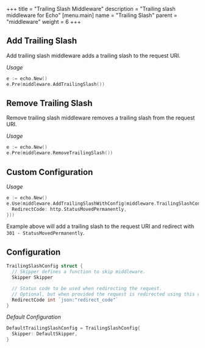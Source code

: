 +++
title = "Trailing Slash Middleware"
description = "Trailing slash middleware for Echo"
[menu.main]
  name = "Trailing Slash"
  parent = "middleware"
  weight = 6
+++

## Add Trailing Slash  

Add trailing slash middleware adds a trailing slash to the request URI.

*Usage*

```go
e := echo.New()
e.Pre(middleware.AddTrailingSlash())
```

## Remove Trailing Slash

Remove trailing slash middleware removes a trailing slash from the request URI.

*Usage*

```go
e := echo.New()
e.Pre(middleware.RemoveTrailingSlash())
```

## Custom Configuration

*Usage*

```go
e := echo.New()
e.Use(middleware.AddTrailingSlashWithConfig(middleware.TrailingSlashConfig{
  RedirectCode: http.StatusMovedPermanently,
}))
```

Example above will add a trailing slash to the request URI and redirect with `301 - StatusMovedPermanently`.

## Configuration

```go
TrailingSlashConfig struct {
  // Skipper defines a function to skip middleware.
  Skipper Skipper

  // Status code to be used when redirecting the request.
  // Optional, but when provided the request is redirected using this code.
  RedirectCode int `json:"redirect_code"`
}
```

*Default Configuration*

```go
DefaultTrailingSlashConfig = TrailingSlashConfig{
  Skipper: DefaultSkipper,
}
```
